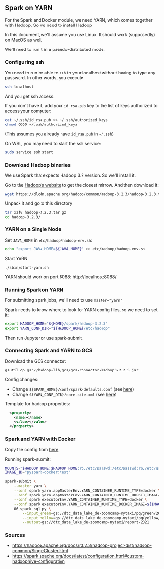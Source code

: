 ## Spark on YARN

For the Spark and Docker module, we need YARN, which
comes together with Hadoop. So we need to install Hadoop

In this document, we'll assume you use Linux. It should work (supposedly) on MacOS as well.

We'll need to run it in a pseudo-distributed mode.


### Configuring ssh

You need to run be able to `ssh` to your localhost without having to type any password. In other words, you execute

```bash
ssh localhost
```

And you get ssh access.

If you don't have it, add your `id_rsa.pub` key to the list of keys authorized to access your computer:

```bash
cat ~/.ssh/id_rsa.pub >> ~/.ssh/authorized_keys
chmod 0600 ~/.ssh/authorized_keys
```

(This assumes you already have `id_rsa.pub` in `~/.ssh`)

On WSL, you may need to start the ssh service:

```bash
sudo service ssh start
```

### Download Hadoop binaries

We use Spark that expects Hadoop 3.2 version. So we'll install it.

Go to the [Hadoop's website](https://www.apache.org/dyn/closer.cgi/hadoop/common/hadoop-3.2.3/hadoop-3.2.3.tar.gz) to get the closest mirrow. And then download it:

```bash
wget https://dlcdn.apache.org/hadoop/common/hadoop-3.2.3/hadoop-3.2.3.tar.gz
```

Unpack it and go to this directory

```bash
tar xzfv hadoop-3.2.3.tar.gz
cd hadoop-3.2.3/
```


### YARN on a Single Node

Set `JAVA_HOME` in `etc/hadoop/hadoop-env.sh`:

```bash
echo "export JAVA_HOME=${JAVA_HOME}" >> etc/hadoop/hadoop-env.sh
```

Start YARN

```bash
./sbin/start-yarn.sh
```

YARN should work on port 8088: http://localhost:8088/


### Running Spark on YARN

For submitting spark jobs, we'll need to use `master="yarn"`.

Spark needs to know where to look for YARN config files, so we need to set it:


```bash
export HADOOP_HOME="${HOME}/spark/hadoop-3.2.3"
export YARN_CONF_DIR="${HADOOP_HOME}/etc/hadoop"
```

Then run Jupyter or use spark-submit.


### Connecting Spark and YARN to GCS

Download the GCS connector:

```bash
gsutil cp gs://hadoop-lib/gcs/gcs-connector-hadoop3-2.2.5.jar .
```

Config changes:

* Change `${SPARK_HOME}/conf/spark-defaults.conf` (see [here]())
* Change `${YARN_CONF_DIR}/core-site.xml` (see [here](config/core-site.xml))

Template for hadoop properties:

```xml
  <property>
    <name></name>
    <value></value>
  </property>
```

### Spark and YARN with Docker

Copy the config from [here](https://hadoop.apache.org/docs/r3.2.3/hadoop-yarn/hadoop-yarn-site/DockerContainers.html)

Running spark-submit:

```bash
MOUNTS="$HADOOP_HOME:$HADOOP_HOME:ro,/etc/passwd:/etc/passwd:ro,/etc/group:/etc/group:ro"
IMAGE_ID="pyspark-docker:test"

spark-submit \
    --master yarn \
    --conf spark.yarn.appMasterEnv.YARN_CONTAINER_RUNTIME_TYPE=docker \
    --conf spark.yarn.appMasterEnv.YARN_CONTAINER_RUNTIME_DOCKER_IMAGE=${IMAGE_ID} \
    --conf spark.executorEnv.YARN_CONTAINER_RUNTIME_TYPE=docker \
    --conf spark.executorEnv.YARN_CONTAINER_RUNTIME_DOCKER_IMAGE=${IMAGE_ID} \
    06_spark_sql.py \
        --input_green=gs://dtc_data_lake_de-zoomcamp-nytaxi/pq/green/2021/*/ \
        --input_yellow=gs://dtc_data_lake_de-zoomcamp-nytaxi/pq/yellow/2021/*/ \
        --output=gs://dtc_data_lake_de-zoomcamp-nytaxi/report-2021
```



### Sources

* https://hadoop.apache.org/docs/r3.2.3/hadoop-project-dist/hadoop-common/SingleCluster.html
* https://spark.apache.org/docs/latest/configuration.html#custom-hadoophive-configuration

